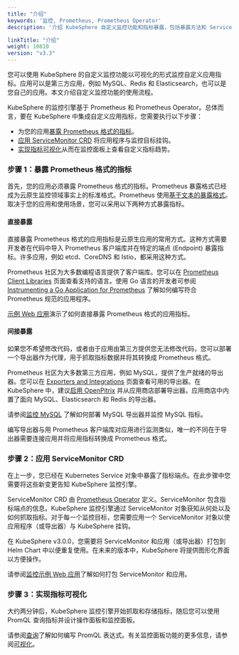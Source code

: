 ```yaml
---
title: "介绍"
keywords: '监控, Prometheus, Prometheus Operator'
description: '介绍 KubeSphere 自定义监控功能和指标暴露，包括暴露方法和 ServiceMonitor CRD。'

linkTitle: "介绍"
weight: 10810
version: "v3.3"
---
```


您可以使用 KubeSphere 的自定义监控功能以可视化的形式监控自定义应用指标。应用可以是第三方应用，例如 MySQL、Redis 和 Elasticsearch，也可以是您自己的应用。本文介绍自定义监控功能的使用流程。

KubeSphere 的监控引擎基于 Prometheus 和 Prometheus Operator。总体而言，要在 KubeSphere 中集成自定义应用指标，您需要执行以下步骤：

- 为您的应用[暴露 Prometheus 格式的指标](#步骤-1暴露-prometheus-格式的指标)。
- [应用 ServiceMonitor CRD](#步骤-2应用-servicemonitor-crd) 将应用程序与监控目标挂钩。
- [实现指标可视化](#步骤-3实现指标可视化)从而在监控面板上查看自定义指标趋势。

### 步骤 1：暴露 Prometheus 格式的指标

首先，您的应用必须暴露 Prometheus 格式的指标。Prometheus 暴露格式已经成为云原生监控领域事实上的标准格式。Prometheus 使用[基于文本的暴露格式](https://prometheus.io/docs/instrumenting/exposition_formats/)。取决于您的应用和使用场景，您可以采用以下两种方式暴露指标。

#### 直接暴露

直接暴露 Prometheus 格式的应用指标是云原生应用的常用方式。这种方式需要开发者在代码中导入 Prometheus 客户端库并在特定的端点 (Endpoint) 暴露指标。许多应用，例如 etcd、CoreDNS 和 Istio，都采用这种方式。

Prometheus 社区为大多数编程语言提供了客户端库。您可以在 [Prometheus Client Libraries](https://prometheus.io/docs/instrumenting/clientlibs/) 页面查看支持的语言。使用 Go 语言的开发者可参阅 [Instrumenting a Go Application for Prometheus](https://prometheus.io/docs/guides/go-application/) 了解如何编写符合 Prometheus 规范的应用程序。

[示例 Web 应用](../examples/monitor-sample-web/)演示了如何直接暴露 Prometheus 格式的应用指标。

#### 间接暴露

如果您不希望修改代码，或者由于应用由第三方提供您无法修改代码，您可以部署一个导出器作为代理，用于抓取指标数据并将其转换成 Prometheus 格式。

Prometheus 社区为大多数第三方应用，例如 MySQL，提供了生产就绪的导出器。您可以在 [Exporters and Integrations](https://prometheus.io/docs/instrumenting/exporters/) 页面查看可用的导出器。在 KubeSphere 中，建议[启用 OpenPitrix](../../../pluggable-components/app-store/) 并从应用商店部署导出器。应用商店中内置了面向 MySQL、Elasticsearch 和 Redis 的导出器。

请参阅[监控 MySQL](../examples/monitor-mysql/) 了解如何部署 MySQL 导出器并监控 MySQL 指标。

编写导出器与用 Prometheus 客户端库对应用进行监测类似，唯一的不同在于导出器需要连接应用并将应用指标转换成 Prometheus 格式。

### 步骤 2：应用 ServiceMonitor CRD

在上一步，您已经在 Kubernetes Service 对象中暴露了指标端点。在此步骤中您需要将这些新变更告知 KubeSphere 监控引擎。

ServiceMonitor CRD 由 [Prometheus Operator](https://github.com/prometheus-operator/prometheus-operator) 定义。ServiceMonitor 包含指标端点的信息。KubeSphere 监控引擎通过 ServiceMonitor 对象获知从何处以及如何抓取指标。对于每一个监控目标，您需要应用一个 ServiceMonitor 对象以使应用程序（或导出器）与 KubeSphere 挂钩。

在 KubeSphere v3.0.0，您需要将 ServiceMonitor 和应用（或导出器）打包到 Helm Chart 中以便重复使用。在未来的版本中，KubeSphere 将提供图形化界面以方便操作。

请参阅[监控示例 Web 应用](../examples/monitor-sample-web/)了解如何打包 ServiceMonitor 和应用。

### 步骤 3：实现指标可视化

大约两分钟后，KubeSphere 监控引擎开始抓取和存储指标，随后您可以使用 PromQL 查询指标并设计操作面板和监控面板。

请参阅[查询](../visualization/querying/)了解如何编写 PromQL 表达式。有关监控面板功能的更多信息，请参阅[可视化](../visualization/overview/)。